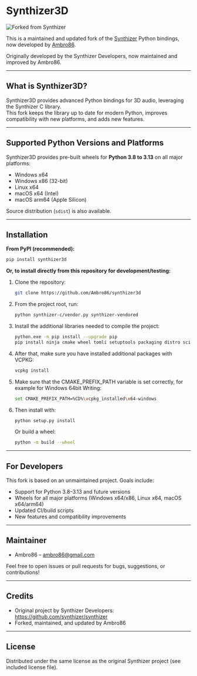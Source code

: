 # Synthizer3D

![Forked from Synthizer](https://img.shields.io/badge/forked%20from-synthizer-blue)

This is a maintained and updated fork of the [Synthizer](https://github.com/synthizer/synthizer) Python bindings, now developed by [Ambro86](https://github.com/Ambro86).

Originally developed by the Synthizer Developers, now maintained and improved by Ambro86.

---

## What is Synthizer3D?

Synthizer3D provides advanced Python bindings for 3D audio, leveraging the Synthizer C library.  
This fork keeps the library up to date for modern Python, improves compatibility with new platforms, and adds new features.

---

## Supported Python Versions and Platforms

Synthizer3D provides pre-built wheels for **Python 3.8 to 3.13** on all major platforms:

- Windows x64
- Windows x86 (32-bit)
- Linux x64
- macOS x64 (Intel)
- macOS arm64 (Apple Silicon)

Source distribution (`sdist`) is also available.

---

## Installation

**From PyPI (recommended):**
```sh
pip install synthizer3d
```

**Or, to install directly from this repository for development/testing:**

1. Clone the repository:
    ```sh
    git clone https://github.com/Ambro86/synthizer3d
    ```

2. From the project root, run:
    ```sh
    python synthizer-c/vendor.py synthizer-vendored
    ```

3. Install the additional libraries needed to compile the project:
    ```sh
    python.exe -m pip install --upgrade pip
    pip install ninja cmake wheel tomli setuptools packaging distro scikit-build cython
    ```

4. After that, make sure you have installed additional packages with VCPKG:
    ```sh
    vcpkg install
    ```

5. Make sure that the CMAKE_PREFIX_PATH variable is set correctly, for example for Windows 64bit Writing:
    ```sh
    set CMAKE_PREFIX_PATH=%CD%\vcpkg_installed\x64-windows
    ```

6. Then install with:
    ```sh
    python setup.py install
    ```
    Or build a wheel:
    ```sh
    python -m build --wheel
    ```

---

## For Developers

This fork is based on an unmaintained project. Goals include:

- Support for Python 3.8–3.13 and future versions
- Wheels for all major platforms (Windows x64/x86, Linux x64, macOS x64/arm64)
- Updated CI/build scripts
- New features and compatibility improvements

---

## Maintainer

- Ambro86 – ambro86@gmail.com

Feel free to open issues or pull requests for bugs, suggestions, or contributions!

---

## Credits

- Original project by Synthizer Developers: https://github.com/synthizer/synthizer
- Forked, maintained, and updated by Ambro86

---

## License

Distributed under the same license as the original Synthizer project (see included license file).